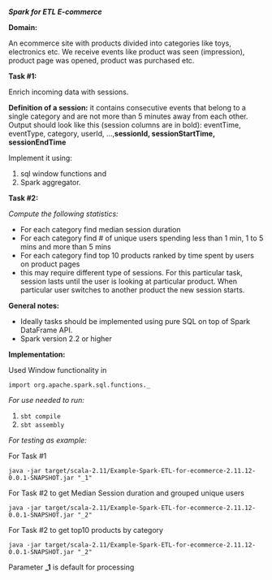 ***Spark for ETL E-commerce***

**Domain:**

An ecommerce site with products divided into categories like toys, electronics etc. We receive events like product was seen (impression), product page was opened, product was purchased etc.

**Task #1:**

Enrich incoming data with sessions. 

**Definition of a session:** it contains consecutive events that belong to a single category and are not more than 5 minutes away from each other. Output should look like this (session columns are in bold):
eventTime, eventType, category, userId, ..., **​sessionId, sessionStartTime, sessionEndTime** 

Implement it using:
 1) sql window functions and 
 2) Spark aggregator.

**Task #2:**

*Compute the following statistics:*

- For each category find median session duration
- For each category find # of unique users spending less than 1 min, 1 to 5 mins and more
than 5 mins
- For each category find top 10 products ranked by time spent by users on product pages
- this may require different type of sessions. For this particular task, session lasts until the user is looking at particular product. When particular user switches to another product the new session starts.

**General notes:**
- Ideally tasks should be implemented using pure SQL on top of Spark DataFrame API.
- Spark version 2.2 or higher

**Implementation:**

Used Window functionality in

`import org.apache.spark.sql.functions._`

*For use needed to run:*
1. `sbt compile`
2. `sbt assembly`

*For testing as example:*

For Task #1 

```
java -jar target/scala-2.11/Example-Spark-ETL-for-ecommerce-2.11.12-0.0.1-SNAPSHOT.jar "_1" 
```

For Task #2 to get Median Session duration and grouped unique users

```
java -jar target/scala-2.11/Example-Spark-ETL-for-ecommerce-2.11.12-0.0.1-SNAPSHOT.jar "_2" 
```

For Task #2 to get top10 products by category

```
java -jar target/scala-2.11/Example-Spark-ETL-for-ecommerce-2.11.12-0.0.1-SNAPSHOT.jar "_2" 
```
Parameter **_1** is default for processing